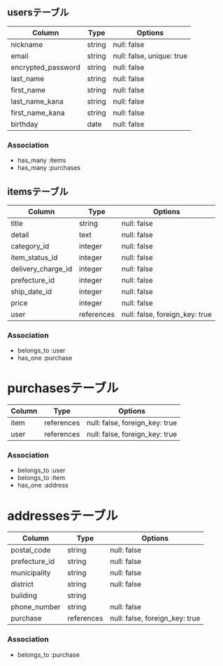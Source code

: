 ## usersテーブル

| Column | Type | Options |
| ------ | --- | --- |
| nickname | string | null: false |
| email | string | null: false, unique: true |
| encrypted_password | string | null: false |
| last_name | string | null: false |
| first_name | string | null: false |
| last_name_kana | string | null: false |
| first_name_kana | string | null: false |
| birthday | date | null: false |

### Association
- has_many :items
- has_many :purchases


## itemsテーブル

| Column | Type | Options |
| ------ | --- | --- |
| title | string | null: false |
| detail | text | null: false |
| category_id | integer | null: false |
| item_status_id | integer | null: false |
| delivery_charge_id | integer | null: false |
| prefecture_id | integer | null: false |
| ship_date_id | integer | null: false |
| price | integer | null: false |
| user | references | null: false, foreign_key: true |

### Association
- belongs_to :user
- has_one :purchase


# purchasesテーブル

| Column | Type | Options |
| ------ | --- | --- |
| item | references | null: false, foreign_key: true |
| user | references | null: false, foreign_key: true |

### Association
- belongs_to :user
- belongs_to :item
- has_one :address


# addressesテーブル

| Column | Type | Options |
| ------ | --- | --- |
| postal_code | string | null: false |
| prefecture_id | string | null: false |
| municipality | string | null: false |
| district | string | null: false |
| building | string |  |
| phone_number | string | null: false |
| purchase | references | null: false, foreign_key: true |

### Association
- belongs_to :purchase


